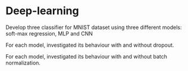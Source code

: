 # Deep-learning
Develop three classifier for MNIST dataset using three different models: soft-max regression, MLP and CNN

For each model, investigated its behaviour with and without dropout.

For each model, investigated its behaviour with and without batch normalization.

